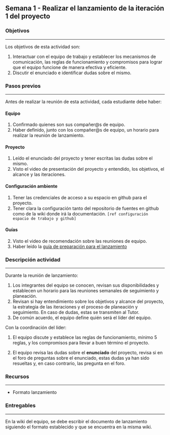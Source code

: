## Semana 1 - Realizar el lanzamiento de la iteración 1 del proyecto


### Objetivos
----
Los objetivos de esta actividad son:

1. Interactuar con el equipo de trabajo y establecer los mecanismos de comunicación, 
   las reglas de funcionamiento y compromisos para lograr que el equipo funcione de manera efectiva y eficiente. 
2. Discutir el enunciado e identificar dudas sobre el mismo. 
   
### Pasos previos
----
Antes de realizar la reunión de esta actividad, cada estudiante debe haber: 

#### Equipo 
1. Confirmado quienes son sus compañer@s de equipo.
2. Haber definido, junto con los compañer@s de equipo, un horario para realizar la reunión de lanzamiento.

#### Proyecto
1. Leído el enunciado del proyecto y tener escritas las dudas sobre el mismo.
2. Visto el video de presentación del proyecto y entendido, los objetivos, el alcance y las iteraciones. 

#### Configuración ambiente
1. Tener las credenciales de acceso a su espacio en github para el proyecto.
2. Tener clara la configuración tanto del repositorio de fuentes en github como de la wiki donde irá la documentación. `[ref configuración espacio de trabajo y github]`

#### Guías

2. Visto el video de recomendación sobre las reuniones de equipo.
3. Haber leído la [guía de preparación para el lanzamiento](https://ticsw.github.io/mt1_guias_proyecto/semanas/semana1/s1_guia_lanzamiento)


### Descripción actividad
----
Durante la reunión de lanzamiento: 
1. Los integrantes del equipo se conocen, revisan sus disponibilidades y establecen un horario para las reuniones semanales de 
   seguimiento y planeación.
2. Revisan si hay entendimiento sobre los objetivos y alcance del proyecto, 
   la estrategia de las iteraciones y el proceso de planeación y seguimiento. En caso de dudas, estas se transmiten al Tutor. 
3. De común acuerdo, el equipo define quién será el líder del equipo. 

Con la coordinación del líder:

1. El equipo discute y establece las reglas de funcionamiento, mínimo 5 reglas, y 
   los compromisos para llevar a buen término el proyecto. 
   
2. El equipo revisa las dudas sobre el **enunciado** del proyecto, revisa si en el foro de preguntas sobre el enunciado, 
   estas dudas ya han sido resueltas y, en caso contrario, las pregunta en el foro. 

### Recursos
----
* Formato lanzamiento

### Entregables
----
En la wiki del equipo, se debe escribir el documento de lanzamiento siguiendo el formato establecido y que se 
encuentra en la misma wiki.

